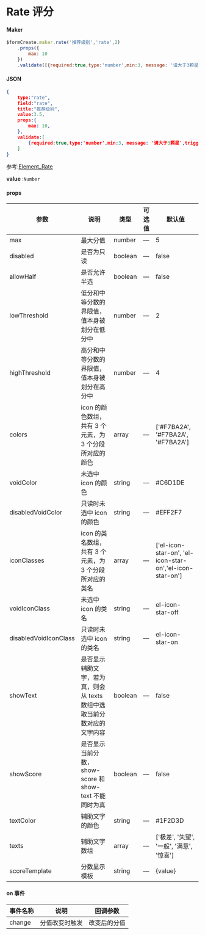 # Rate 评分

#### Maker
```js
$formCreate.maker.rate('推荐级别','rate',2)
    .props({
        max: 10
    })
    .validate([{required:true,type:'number',min:3, message: '请大于3颗星',trigger:'change'}])
```

#### JSON
```json
{
    type:"rate",
    field:"rate",
    title:"推荐级别",
    value:3.5,
    props:{
        max: 10,
    },
    validate:[
        {required:true,type:'number',min:3, message: '请大于3颗星',trigger:'change'}
    ]
}
```

参考:[Element_Rate](http://element-cn.eleme.io/#/zh-CN/component/rate)

**value** :`Number`

#### props

| 参数                     | 说明                                                         | 类型    | 可选值 | 默认值                                                   |
| ------------------------ | ------------------------------------------------------------ | ------- | ------ | -------------------------------------------------------- |
| max                      | 最大分值                                                     | number  | —      | 5                                                        |
| disabled                 | 是否为只读                                                   | boolean | —      | false                                                    |
| allowHalf               | 是否允许半选                                                 | boolean | —      | false                                                    |
| lowThreshold            | 低分和中等分数的界限值，值本身被划分在低分中                 | number  | —      | 2                                                        |
| highThreshold           | 高分和中等分数的界限值，值本身被划分在高分中                 | number  | —      | 4                                                        |
| colors                   | icon 的颜色数组，共有 3 个元素，为 3 个分段所对应的颜色      | array   | —      | ['#F7BA2A', '#F7BA2A', '#F7BA2A']                        |
| voidColor               | 未选中 icon 的颜色                                           | string  | —      | #C6D1DE                                                  |
| disabledVoidColor      | 只读时未选中 icon 的颜色                                     | string  | —      | #EFF2F7                                                  |
| iconClasses             | icon 的类名数组，共有 3 个元素，为 3 个分段所对应的类名      | array   | —      | ['el-icon-star-on', 'el-icon-star-on','el-icon-star-on'] |
| voidIconClass          | 未选中 icon 的类名                                           | string  | —      | el-icon-star-off                                         |
| disabledVoidIconClass | 只读时未选中 icon 的类名                                     | string  | —      | el-icon-star-on                                          |
| showText                | 是否显示辅助文字，若为真，则会从 texts 数组中选取当前分数对应的文字内容 | boolean | —      | false                                                    |
| showScore               | 是否显示当前分数，show-score 和 show-text 不能同时为真       | boolean | —      | false                                                    |
| textColor               | 辅助文字的颜色                                               | string  | —      | #1F2D3D                                                  |
| texts                    | 辅助文字数组                                                 | array   | —      | ['极差', '失望', '一般', '满意', '惊喜']                 |
| scoreTemplate           | 分数显示模板                                                 | string  | —      | {value}                                                  |



#### on 事件

| 事件名称 | 说明           | 回调参数     |
| -------- | -------------- | ------------ |
| change   | 分值改变时触发 | 改变后的分值 |

